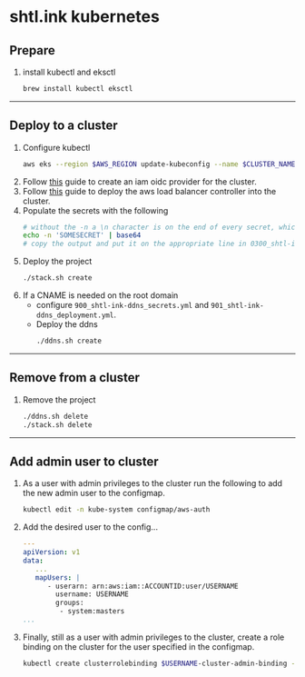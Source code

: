 # shtl.ink kubernetes
## Prepare
1. install kubectl and eksctl
   ```bash
   brew install kubectl eksctl
   ```
---
## Deploy to a cluster

1. Configure kubectl
   ```bash
   aws eks --region $AWS_REGION update-kubeconfig --name $CLUSTER_NAME
   ```
2. Follow [this](https://docs.aws.amazon.com/eks/latest/userguide/enable-iam-roles-for-service-accounts.html) guide to create an iam oidc provider for the cluster.
3. Follow [this](https://docs.aws.amazon.com/eks/latest/userguide/aws-load-balancer-controller.html) guide to deploy the aws load balancer controller into the cluster.
4. Populate the secrets with the following
   ```bash
   # without the -n a \n character is on the end of every secret, which jacks things up.
   echo -n 'SOMESECRET' | base64
   # copy the output and put it on the appropriate line in 0300_shtl-ink_secrets.yml
   ```
5. Deploy the project
   ```bash
   ./stack.sh create
   ```
6. If a CNAME is needed on the root domain
   - configure ```900_shtl-ink-ddns_secrets.yml``` and ```901_shtl-ink-ddns_deployment.yml```.
   - Deploy the ddns
      ```bash
      ./ddns.sh create
      ```
---
## Remove from a cluster
1. Remove the project
   ```bash
   ./ddns.sh delete
   ./stack.sh delete
   ```
---

## Add admin user to cluster
1. As a user with admin privileges to the cluster run the following to add the new admin user to the configmap.
   ```bash
   kubectl edit -n kube-system configmap/aws-auth
   ```
2. Add the desired user to the config...
   ```yaml
   ---
   apiVersion: v1
   data:
      ...
      mapUsers: |
         - userarn: arn:aws:iam::ACCOUNTID:user/USERNAME
           username: USERNAME
           groups:
            - system:masters
   ...
   ```
3. Finally, still as a user with admin privileges to the cluster, create a role binding on the cluster for the user specified in the configmap.
   ```bash
   kubectl create clusterrolebinding $USERNAME-cluster-admin-binding --clusterrole=cluster-admin --user=$USERNAME
   ```